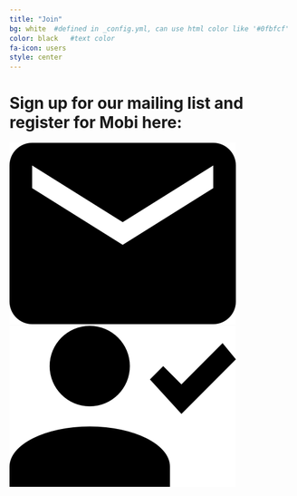 ```yaml
---
title: "Join"
bg: white  #defined in _config.yml, can use html color like '#0fbfcf'
color: black   #text color
fa-icon: users
style: center
---
```

# Sign up for our mailing list and register for Mobi here:
<div class="row center">
<div class="column">
<a href="http://eepurl.com/PYv9z" title="SignUp"><img src="img/mail.png"/></a>
</div><div class="column">
<a href="https://docs.google.com/forms/d/1pFbsDThB5Mxwph5odL2_5VMJ11mGbU-Yql9YwUj_UDE/" title="Register"><img src="img/signup.png"/></a>
</div>
</div>
<!-- <div>
<iframe src="https://docs.google.com/forms/d/1pFbsDThB5Mxwph5odL2_5VMJ11mGbU-Yql9YwUj_UDE/viewform?embedded=true" width="750" height="825" frameborder="0" marginheight="0" marginwidth="0">Loading...</iframe>
</div> -->
